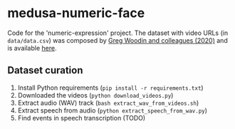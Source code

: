 # medusa-numeric-face

Code for the 'numeric-expression' project. The dataset with video URLs (in `data/data.csv`) was composed by [Greg Woodin and colleagues (2020)](https://doi.org/10.1371/journal.pone.0242142) and is available [here](https://osf.io/dncjg/).

## Dataset curation

1. Install Python requirements (`pip install -r requirements.txt`)
2. Downloaded the videos (`python download_videos.py`)
3. Extract audio (WAV) track (`bash extract_wav_from_videos.sh`)
4. Extract speech from audio (`python extract_speech_from_wav.py`)
5. Find events in speech transcription (TODO)

